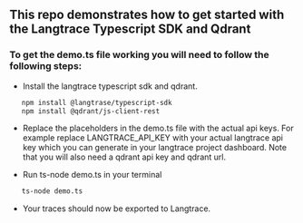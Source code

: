 ## This repo demonstrates how to get started with the Langtrace Typescript SDK and Qdrant

### To get the demo.ts file working you will need to follow the following steps:

*  Install the langtrace typescript sdk and qdrant.
```sh
   npm install @langtrase/typescript-sdk
   npm install @qdrant/js-client-rest
```

* Replace the placeholders in the demo.ts file with the actual api keys. For example replace LANGTRACE_API_KEY with your actual langtrace api key which you can generate in your langtrace project dashboard. Note that you will also need a qdrant api key and qdrant url.

* Run ts-node demo.ts in your terminal

```sh
   ts-node demo.ts
```
* Your traces should now be exported to Langtrace. 